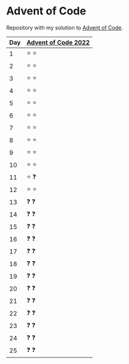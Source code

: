 # Advent of Code

Repository with my solution to [Advent of Code](https://adventofcode.com).

| Day   | [Advent of Code 2022](https://adventofcode.com/2022/) |
|-------|-------------------------------------------------------|
|  1    | :star: :star: |
|  2    | :star: :star: |
|  3    | :star: :star: |
|  4    | :star: :star: |
|  5    | :star: :star: |
|  6    | :star: :star: |
|  7    | :star: :star: |
|  8    | :star: :star: |
|  9    | :star: :star: |
|  10   | :star: :star: |
|  11   | :star: :question: |
|  12   | :star: :star: |
|  13   | :question: :question: |
|  14   | :question: :question: |
|  15   | :question: :question: |
|  16   | :question: :question: |
|  17   | :question: :question: |
|  18   | :question: :question: |
|  19   | :question: :question: |
|  20   | :question: :question: |
|  21   | :question: :question: |
|  22   | :question: :question: |
|  23   | :question: :question: |
|  24   | :question: :question: |
|  25   | :question: :question: |
